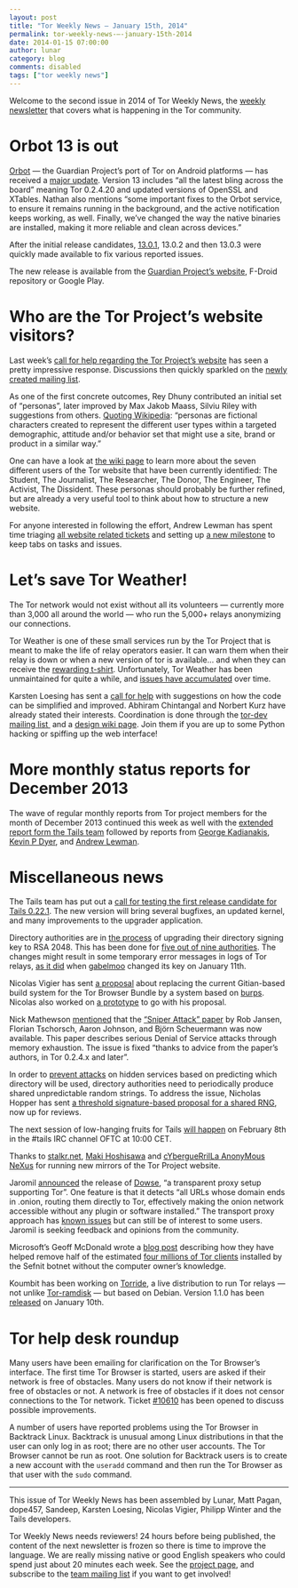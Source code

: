 ```yaml
---
layout: post
title: "Tor Weekly News — January 15th, 2014"
permalink: tor-weekly-news-—-january-15th-2014
date: 2014-01-15 07:00:00
author: lunar
category: blog
comments: disabled
tags: ["tor weekly news"]
---
```


Welcome to the second issue in 2014 of Tor Weekly News, the [weekly newsletter](https://lists.torproject.org/cgi-bin/mailman/listinfo/tor-news) that covers what is happening in the Tor community.

Orbot 13 is out
===============

[Orbot](https://guardianproject.info/apps/orbot/) — the Guardian Project’s port of Tor on Android platforms — has received a [major update](https://lists.mayfirst.org/pipermail/guardian-dev/2014-January/002973.html). Version 13 includes “all the latest bling across the board” meaning Tor 0.2.4.20 and updated versions of OpenSSL and XTables. Nathan also mentions “some important fixes to the Orbot service, to ensure it remains running in the background, and the active notification keeps working, as well. Finally, we’ve changed the way the native binaries are installed, making it more reliable and clean across devices.”

After the initial release candidates, [13.0.1](https://lists.mayfirst.org/pipermail/guardian-dev/2014-January/003016.html), 13.0.2 and then 13.0.3 were quickly made available to fix various reported issues.

The new release is available from the [Guardian Project’s website](https://guardianproject.info/releases/), F-Droid repository or Google Play.

Who are the Tor Project’s website visitors?
===========================================

Last week’s [call for help regarding the Tor Project’s website](https://blog.torproject.org/blog/tor-website-needs-your-help) has seen a pretty impressive response. Discussions then quickly sparkled on the [newly created mailing list](https://lists.torproject.org/cgi-bin/mailman/listinfo/www-team).

As one of the first concrete outcomes, Rey Dhuny contributed an initial set of “personas”, later improved by Max Jakob Maass, Silviu Riley with suggestions from others. [Quoting Wikipedia](https://en.wikipedia.org/wiki/Persona_%28user_experience%29): “personas are fictional characters created to represent the different user types within a targeted demographic, attitude and/or behavior set that might use a site, brand or product in a similar way.”

One can have a look at [the wiki page](https://trac.torproject.org/projects/tor/wiki/Website#Personas) to learn more about the seven different users of the Tor website that have been currently identified: The Student, The Journalist, The Researcher, The Donor, The Engineer, The Activist, The Dissident. These personas should probably be further refined, but are already a very useful tool to think about how to structure a new website.

For anyone interested in following the effort, Andrew Lewman has spent time triaging [all website related tickets](https://trac.torproject.org/projects/tor/report/45) and setting up [a new milestone](https://trac.torproject.org/projects/tor/milestone/Tor%20Website%203.0) to keep tabs on tasks and issues.

Let’s save Tor Weather!
=======================

The Tor network would not exist without all its volunteers — currently more than 3,000 all around the world — who run the 5,000+ relays anonymizing our connections.

Tor Weather is one of these small services run by the Tor Project that is meant to make the life of relay operators easier. It can warn them when their relay is down or when a new version of tor is available… and when they can receive the [rewarding t-shirt](https://www.torproject.org/getinvolved/tshirt.html). Unfortunately, Tor Weather has been unmaintained for quite a while, and [issues have accumulated](https://trac.torproject.org/projects/tor/query?component=Tor+Weather&order=status) over time.

Karsten Loesing has sent a [call for help](https://lists.torproject.org/pipermail/tor-dev/2014-January/006039.html) with suggestions on how the code can be simplified and improved. Abhiram Chintangal and Norbert Kurz have already stated their interests. Coordination is done through the [tor-dev mailing list ](https://lists.torproject.org/cgi-bin/mailman/listinfo/tor-dev) and a [design wiki page](https://trac.torproject.org/projects/tor/wiki/doc/weather-in-2014). Join them if you are up to some Python hacking or spiffing up the web interface!

More monthly status reports for December 2013
=============================================

The wave of regular monthly reports from Tor project members for the month of December 2013 continued this week as well with the [extended report form the Tails team](https://tails.boum.org/news/report_2013_12/) followed by reports from [George Kadianakis](https://lists.torproject.org/pipermail/tor-reports/2014-January/000427.html), [Kevin P Dyer](https://lists.torproject.org/pipermail/tor-reports/2014-January/000428.html), and [Andrew Lewman](https://lists.torproject.org/pipermail/tor-reports/2014-January/000430.html).

Miscellaneous news
==================

The Tails team has put out a [call for testing the first release candidate for Tails 0.22.1](https://tails.boum.org/news/test_0.22.1-rc1/). The new version will bring several bugfixes, an updated kernel, and many improvements to the upgrader application.

Directory authorities are in [the process](https://bugs.torproject.org/10324) of upgrading their directory signing key to RSA 2048. This has been done for [five out of nine authorities](https://people.torproject.org/~linus/sign2048.html). The changes might result in some temporary error messages in logs of Tor relays, [as it did](https://lists.torproject.org/pipermail/tor-relays/2014-January/003592.html) when [gabelmoo](https://atlas.torproject.org/#details/F2044413DAC2E02E3D6BCF4735A19BCA1DE97281) changed its key on January 11th.

Nicolas Vigier has sent [a proposal](https://lists.torproject.org/pipermail/tor-dev/2014-January/006047.html) about replacing the current Gitian-based build system for the Tor Browser Bundle by a system based on [burps](http://burps.boklm.eu/). Nicolas also worked on [a prototype](https://github.com/boklm/burps-tor) to go with his proposal.

Nick Mathewson [mentioned](https://lists.torproject.org/pipermail/tor-dev/2014-January/006038.html) that the [“Sniper Attack” paper](http://www-users.cs.umn.edu/~jansen/papers/sniper-ndss2014.pdf) by Rob Jansen, Florian Tschorsch, Aaron Johnson, and Björn Scheuermann was now available. This paper describes serious Denial of Service attacks through memory exhaustion. The issue is fixed “thanks to advice from the paper’s authors, in Tor 0.2.4.x and later”.

In order to [prevent attacks](https://bugs.torproject.org/8244) on hidden services based on predicting which directory will be used, directory authorities need to periodically produce shared unpredictable random strings. To address the issue, Nicholas Hopper has sent [a threshold signature-based proposal for a shared RNG](https://lists.torproject.org/pipermail/tor-dev/2014-January/006053.html), now up for reviews.

The next session of low-hanging fruits for Tails [will happen](https://tails.boum.org/contribute/meetings/201401/) on February 8th in the \#tails IRC channel OFTC at 10:00 CET.

Thanks to [stalkr.net](https://lists.torproject.org/pipermail/tor-mirrors/2014-January/000439.html), [Maki Hoshisawa](https://lists.torproject.org/pipermail/tor-mirrors/2014-January/000442.html) and [cYbergueRrilLa AnonyMous NeXus](https://lists.torproject.org/pipermail/tor-mirrors/2014-January/000443.html) for running new mirrors of the Tor Project website.

Jaromil [announced](https://lists.torproject.org/pipermail/tor-talk/2014-January/031632.html) the release of [Dowse](http://dyne.org/software/dowse), “a transparent proxy setup supporting Tor”. One feature is that it detects “all URLs whose domain ends in .onion, routing them directly to Tor, effectively making the onion network accessible without any plugin or software installed.” The transport proxy approach has [known issues](https://lists.torproject.org/pipermail/tor-talk/2013-July/028833.html) but can still be of interest to some users. Jaromil is seeking feedback and opinions from the community.

Microsoft’s Geoff McDonald wrote a [blog post](https://blogs.technet.com/b/mmpc/archive/2014/01/09/tackling-the-sefnit-botnet-tor-hazard.aspx) describing how they have helped remove half of the estimated [four millions of Tor clients](https://blog.torproject.org/blog/how-to-handle-millions-new-tor-clients) installed by the Sefnit botnet without the computer owner’s knowledge.

Koumbit has been working on [Torride](https://redmine.koumbit.net/projects/torride), a live distribution to run Tor relays — not unlike [Tor-ramdisk](http://opensource.dyc.edu/tor-ramdisk/) — but based on Debian. Version 1.1.0 has been [released](https://redmine.koumbit.net/news/17) on January 10th.

Tor help desk roundup
=====================

Many users have been emailing for clarification on the Tor Browser’s interface. The first time Tor Browser is started, users are asked if their network is free of obstacles. Many users do not know if their network is free of obstacles or not. A network is free of obstacles if it does not censor connections to the Tor network. Ticket [\#10610](https://bugs.torproject.org/10610) has been opened to discuss possible improvements.

A number of users have reported problems using the Tor Browser in Backtrack Linux. Backtrack is unusual among Linux distributions in that the user can only log in as root; there are no other user accounts. The Tor Browser cannot be run as root. One solution for Backtrack users is to create a new account with the `useradd` command and then run the Tor Browser as that user with the `sudo` command.

* * * * *

This issue of Tor Weekly News has been assembled by Lunar, Matt Pagan, dope457, Sandeep, Karsten Loesing, Nicolas Vigier, Philipp Winter and the Tails developers.

Tor Weekly News needs reviewers! 24 hours before being published, the content of the next newsletter is frozen so there is time to improve the language. We are really missing native or good English speakers who could spend just about 20 minutes each week. See the [project page](https://trac.torproject.org/projects/tor/wiki/TorWeeklyNews), and subscribe to the [team mailing list](https://lists.torproject.org/cgi-bin/mailman/listinfo/news-team) if you want to get involved!
